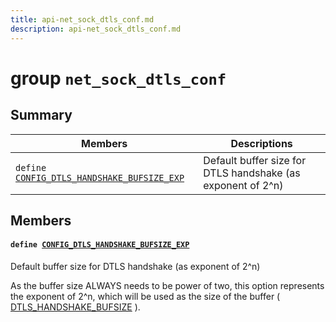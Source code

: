 ```yaml
---
title: api-net_sock_dtls_conf.md
description: api-net_sock_dtls_conf.md
---
```

# group `net_sock_dtls_conf` 

## Summary

 Members                        | Descriptions                                
--------------------------------|---------------------------------------------
`define `[`CONFIG_DTLS_HANDSHAKE_BUFSIZE_EXP`](#group__net__sock__dtls__conf_1ga0cbc6d1ac3648c3e4b6803d0272535ef)            | Default buffer size for DTLS handshake (as exponent of 2^n)

## Members

#### `define `[`CONFIG_DTLS_HANDSHAKE_BUFSIZE_EXP`](#group__net__sock__dtls__conf_1ga0cbc6d1ac3648c3e4b6803d0272535ef) 

Default buffer size for DTLS handshake (as exponent of 2^n)

As the buffer size ALWAYS needs to be power of two, this option represents the exponent of 2^n, which will be used as the size of the buffer ( [DTLS_HANDSHAKE_BUFSIZE](./doc/starlight-docs/src/content/docs/apidoc/api-undefined.md#group__net__sock__dtls_1gad77967da0dcabd6ceea9e523897b6798) ).

